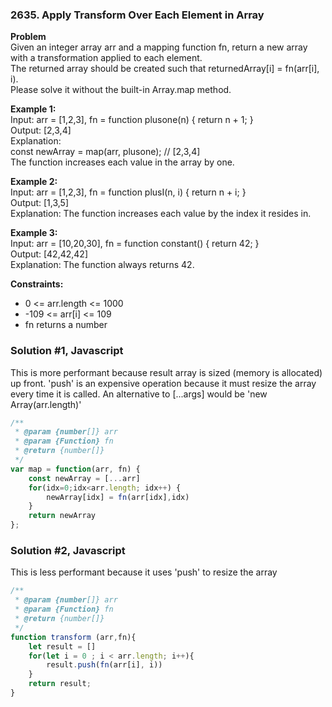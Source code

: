 ### 2635. Apply Transform Over Each Element in Array

**Problem**\
Given an integer array arr and a mapping function fn, return a new array with a transformation applied to each element.\
The returned array should be created such that returnedArray[i] = fn(arr[i], i).\
Please solve it without the built-in Array.map method.

**Example 1:**\
Input: arr = [1,2,3], fn = function plusone(n) { return n + 1; }\
Output: [2,3,4]\
Explanation:\
const newArray = map(arr, plusone); // [2,3,4]\
The function increases each value in the array by one.

**Example 2:**\
Input: arr = [1,2,3], fn = function plusI(n, i) { return n + i; }\
Output: [1,3,5]\
Explanation: The function increases each value by the index it resides in.

**Example 3:**\
Input: arr = [10,20,30], fn = function constant() { return 42; }\
Output: [42,42,42]\
Explanation: The function always returns 42.

**Constraints:**
- 0 <= arr.length <= 1000
- -109 <= arr[i] <= 109
- fn returns a number

### Solution #1, Javascript
This is more performant because result array is sized (memory is allocated) up front. 'push' is an expensive operation because it must resize the array every time it is called. An alternative to [...args] would be 'new Array(arr.length)'

```javascript
/**
 * @param {number[]} arr
 * @param {Function} fn
 * @return {number[]}
 */
var map = function(arr, fn) {
    const newArray = [...arr]
    for(idx=0;idx<arr.length; idx++) {
        newArray[idx] = fn(arr[idx],idx)
    }
    return newArray
};
```
### Solution #2, Javascript
This is less performant because it uses 'push' to resize the array

```javascript
/**
 * @param {number[]} arr
 * @param {Function} fn
 * @return {number[]}
 */
function transform (arr,fn){
    let result = []
    for(let i = 0 ; i < arr.length; i++){
        result.push(fn(arr[i], i))
    }
    return result;
}
```